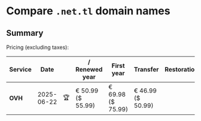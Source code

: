# Compare `.net.tl` domain names

## Summary

Pricing (excluding taxes):

| Service | Date |  | / Renewed year | First year | Transfer | Restoration |
|--|--|--|--|--|--|--|
| **OVH** | 2025-06-22 | 🏆 | € 50.99<br>($ 55.99) | € 69.98<br>($ 75.99) | € 46.99<br>($ 50.99) |  |
